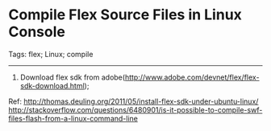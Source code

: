 # Compile Flex Source Files in Linux Console
Tags: flex; Linux; compile

------

1. Download flex sdk from adobe(http://www.adobe.com/devnet/flex/flex-sdk-download.html);

Ref:
http://thomas.deuling.org/2011/05/install-flex-sdk-under-ubuntu-linux/
http://stackoverflow.com/questions/6480901/is-it-possible-to-compile-swf-files-flash-from-a-linux-command-line
